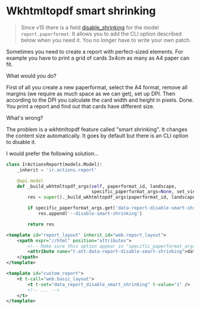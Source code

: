 # Wkhtmltopdf smart shrinking

> Since v15 there is a field
> [disable_shrinking](https://github.com/odoo/odoo/blob/15.0/odoo/addons/base/models/report_paperformat.py#L185)
> for the model `report.paperformat`. It allows you to add the CLI option described below when you need it.
> You no longer have to write your own patch.

Sometimes you need to create a report with perfect-sized elements.
For example you have to print a grid of cards 3x4cm as many as A4 paper can fit.

What would you do?

First of all you create a new paperformat, select the A4 format, remove all margins (we require as much space as we can get),
set up DPI. Then according to the DPI you calculate the card width and height in pixels. Done.
You print a report and find out that cards have different size.

What's wrong?

The problem is a wkhtmltopdf feature called "smart shrinking". It changes the content size automatically.
It goes by default but there is an CLI option to disable it.

I would prefer the following solution...

```python
class IrActionsReport(models.Model):
    _inherit = 'ir.actions.report'

    @api.model
    def _build_wkhtmltopdf_args(self, paperformat_id, landscape,
                                specific_paperformat_args=None, set_viewport_size=False):
        res = super()._build_wkhtmltopdf_args(paperformat_id, landscape, specific_paperformat_args, set_viewport_size)

        if specific_paperformat_args.get('data-report-disable-smart-shrinking') == '1':
            res.append('--disable-smart-shrinking')

        return res
```

```xml
<template id="report_layout" inherit_id="web.report_layout">
    <xpath expr="//html" position="attributes">
        <!-- Make sure this option appear in "specific_paperformat_args" -->
        <attribute name="t-att-data-report-disable-smart-shrinking">data_report_disable_smart_shrinking</attribute>
    </xpath>
</template>

<template id="custom_report">
    <t t-call="web.basic_layout">
        <t t-set="data_report_disable_smart_shrinking" t-value="1" />
        <!-- ... -->
    </t>
</template>
```
